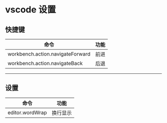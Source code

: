 # vscode 设置

## 快捷键

| 命令                             | 功能 |
| -------------------------------- | ---- |
| workbench.action.navigateForward | 前进 |
| workbench.action.navigateBack    | 后退 |

---

## 设置

| 命令            | 功能     |
| --------------- | -------- |
| editor.wordWrap | 换行显示 |
